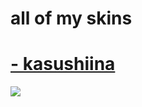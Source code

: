 # all of my skins

# [- kasushiina](https://github.com/ryancranie/skinhub/raw/tyfh/player/knko/-%20kasushiina.osk)
[![](https://i.ibb.co/kVZ7vKV/screenshot039.jpg)](https://github.com/ryancranie/skinhub/raw/tyfh/player/knko/-%20kasushiina.osk)
